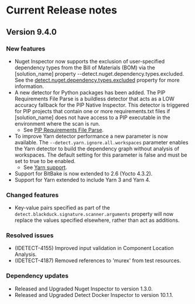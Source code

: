 # Current Release notes

## Version 9.4.0

### New features

* Nuget Inspector now supports the exclusion of user-specified dependency types from the Bill of Materials (BOM) via the [solution_name] property --detect.nuget.dependency.types.excluded. See the [detect.nuget.dependency.types.excluded](properties/detectors/nuget.md#nuget-dependency-types-excluded) property for more information.
* A new detector for Python packages has been added. The PIP Requirements File Parse is a buildless detector that acts as a LOW accuracy fallback for the PIP Native Inspector. This detector is triggered for PIP projects that contain one or more requirements.txt files if [solution_name] does not have access to a PIP executable in the environment where the scan is run.
	* See [PIP Requirements File Parse](packagemgrs/python.md).
* To improve Yarn detector performance a new parameter is now available. The `--detect.yarn.ignore.all.workspaces` parameter enables the Yarn detector to build the dependency graph without analysis of workspaces. The default setting for this parameter is false and must be set to true to be enabled.
	* See [Yarn support](packagemgrs/yarn.md).
* Support for BitBake is now extended to 2.6 (Yocto 4.3.2).
* Support for Yarn extended to include Yarn 3 and Yarn 4.

### Changed features

* Key-value pairs specified as part of the `detect.blackduck.signature.scanner.arguments` property will now replace the values specified elsewhere, rather than act as additions.

### Resolved issues

* (IDETECT-4155) Improved input validation in Component Location Analysis.
* (IDETECT-4187) Removed references to 'murex' from test resources.

### Dependency updates

* Released and Upgraded Nuget Inspector to version 1.3.0.
* Released and Upgraded Detect Docker Inspector to version 10.1.1.
